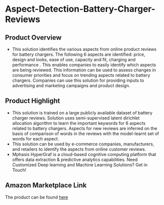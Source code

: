 # Aspect-Detection-Battery-Charger-Reviews

## Product Overview

* This solution identifies the various aspects from online product reviews for battery chargers. The following 6 aspects are identified: price, design and looks, ease of use, capacity and fit, charging and performance . This enables companies to easily identify which aspects are being reviewed. This information can be used to assess changes in consumer priorities and focus on trending aspects related to battery chargers. Companies can use this solution for providing inputs to advertising and marketing campaigns and product design.


## Product Highlight

* This solution is trained on a large publicly available dataset of battery charger reviews. Solution uses semi-supervised latent dirichlet allocation algorithm to learn the important keywords for 6 aspects related to battery chargers. Aspects for new reviews are inferred on the basis of comparison of words in the reviews with the model-learnt set of words for each aspect.
* This solution can be used by e-commerce companies, manufacturers, and retailers to identify the aspects from online customer reviews.
* Mphasis HyperGraf is a cloud-based cognitive computing platform that offers data extraction & predictive analytics capabilities. Need Customized Deep learning and Machine Learning Solutions? Get in Touch!

## Amazon Marketplace Link
The product can be found [here](https://aws.amazon.com/marketplace/)
